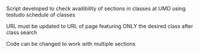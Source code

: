 Script developed to check availibility of sections in classes at UMD using testudo schedule of classes

URL must be updated to URL of page featuring ONLY the desired class after class search

Code can be changed to work with multiple sections
